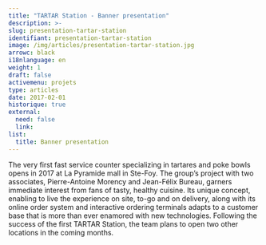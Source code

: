 ```yaml
---
title: "TARTAR Station - Banner presentation"
description: >-
slug: presentation-tartar-station
identifiant: presentation-tartar-station 
image: /img/articles/presentation-tartar-station.jpg
arrowc: black
i18nlanguage: en
weight: 1
draft: false
activemenu: projets
type: articles
date: 2017-02-01
historique: true
external:
  need: false
  link:
list:
  title: Banner presentation
---
```

The very first fast service counter specializing in tartares and poke bowls opens in 2017 at La Pyramide mall in Ste-Foy. The group’s project with two associates, Pierre-Antoine Morency and Jean-Félix Bureau, garners immediate interest from fans of tasty, healthy cuisine. Its unique concept, enabling to live the experience on site, to-go and on delivery, along with its online order system and interactive ordering terminals adapts to a customer base that is more than ever enamored with new technologies.
Following the success of the first TARTAR Station, the team plans to open two other locations in the coming months. 
